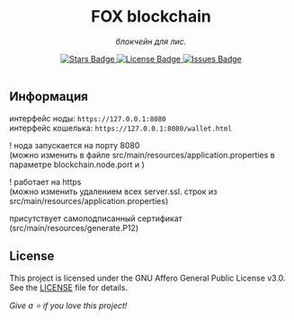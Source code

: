 <h1 align="center">FOX blockchain</h1>
<p align="center"><i>блокчейн для лис.</i></p>
<div align="center">
  <a href="https://github.com/flirsys/foxchain/stargazers">
    <img src="https://img.shields.io/github/stars/flirsys/foxchain" alt="Stars Badge"/>
  </a>
  <a href="https://github.com/flirsys/foxchain/blob/main/LICENSE">
    <img src="https://img.shields.io/github/license/flirsys/foxchain" alt="License Badge"/>
  </a>
  <a href="https://github.com/flirsys/foxchain/issues">
    <img src="https://img.shields.io/github/issues/OkulusDev/Oxygen" alt="Issues Badge"/>
  </a>
</div>
<br>

## Информация
интерфейс ноды:     `https://127.0.0.1:8080`<br/>
интерфейс кошелька: `https://127.0.0.1:8080/wallet.html`

! нода запускается на порту 8080<br/>
(можно изменить в файле src/main/resources/application.properties в параметре blockchain.node.port и )

! работает на https<br/>
(можно изменить удалением всех server.ssl. строк из src/main/resources/application.properties)

присутствует самоподписанный сертификат (src/main/resources/generate.P12)

## License
This project is licensed under the GNU Affero General Public License v3.0. See the [LICENSE](LICENSE) file for details.

<i>Give a ⭐️ if you love this project!</i>